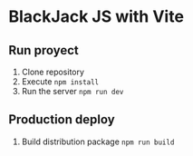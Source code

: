 # BlackJack JS with Vite

## Run proyect

1. Clone repository
2. Execute `npm install`
3. Run the server `npm run dev`

## Production deploy

1. Build distribution package `npm run build`
